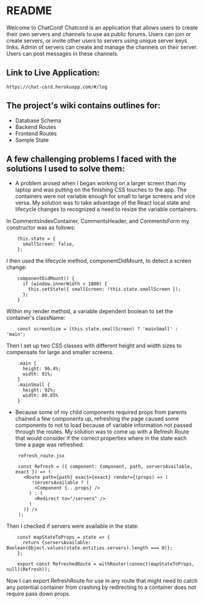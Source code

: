 # README

Welcome to ChatCord!  Chatcord is an application that allows users to create their own servers and channels to use as public forums.  Users can join or create servers, or invite other users to servers using unique server keys links.  Admin of servers can create and manage the channels on their server.  Users can post messages in these channels.  


## Link to Live Application:
    https://chat-cord.herokuapp.com/#/log


## The project's wiki contains outlines for:
  - Database Schema
  - Backend Routes
  - Frontend Routes
  - Sample State


## A few challenging problems I faced with the solutions I used to solve them:

-  A problem arosed when I began working on a larger screen than my laptop and was putting on the finishing CSS touches to the app.  The containers were not variable enough for small to large screens and vice versa.  My solution was to take advantage of the React local state and lifecycle changes to recognized a need to resize the variable containers.

  In CommentsIndexContainer, CommentsHeader, and CommentsForm my constructor was as follows:

        this.state = {
          smallScreen: false,
        };

 I then used the lifecycle method, componentDidMount, to detect a screen change:

        componentDidMount() {
          if (window.innerWidth < 1800) {
            this.setState({ smallScreen: !this.state.smallScreen });
          };
        }

Within my render method, a variable dependent boolean to set the container's className:

        const screenSize = (this.state.smallScreen) ? 'mainSmall' : 'main';

Then I set up two CSS classes with different height and width sizes to compensate for large and smaller screens.

        .main {
          height: 96.4%;
          width: 91%;
        }
        .mainSmall {
          height: 92%;
          width: 80.85%
        }

-  Because some of my child components required props from parents chained a few components up, refreshing the page caused some components to not to load because of variable information not passed through the routes.  My solution was to come up with a Refresh Route that would consider if the correct properties where in the state each time a page was refreshed.

        refresh_route.jsx

        const Refresh = ({ component: Component, path, serversAvailable, exact }) => (
          <Route path={path} exact={exact} render={(props) => (
             !serversAvailable ? (
              <Component {...props} />
            ) : (
              <Redirect to="/servers" />
            )
          )} />
        );

Then I checked if servers were available in the state:

        const mapStateToProps = state => {
          return {serversAvailable: Boolean(Object.values(state.entities.servers).length === 0)};
        };

        export const RefreshedRoute = withRouter(connect(mapStateToProps, null)(Refresh));

Now I can export RefreshRoute for use in any route that might need to catch any potential container from crashing by redirecting to a container does not require pass down props.
